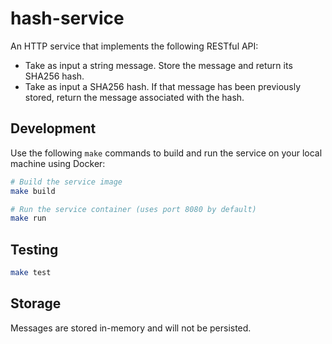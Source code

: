 # hash-service

An HTTP service that implements the following RESTful API:
- Take as input a string message. Store the message and return its SHA256 hash.
- Take as input a SHA256 hash. If that message has been previously stored, return the message associated with the hash.

## Development
Use the following `make` commands to build and run the service on your local machine using Docker:

```bash
# Build the service image
make build
```

```bash
# Run the service container (uses port 8080 by default)
make run
```

## Testing

```bash
make test
```

## Storage
Messages are stored in-memory and will not be persisted.
